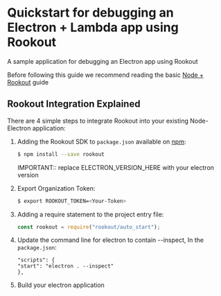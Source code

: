 # Quickstart for debugging an Electron + Lambda app using Rookout

A sample application for debugging an Electron app using Rookout

Before following this guide we recommend reading the basic [Node + Rookout] guide

## Rookout Integration Explained

There are 4 simple steps to integrate Rookout into your existing Node-Electron application:

1. Adding the Rookout SDK to `package.json` available on [npm]:
    ```bash
    $ npm install --save rookout
    ```
	IMPORTANT:: replace ELECTRON_VERSION_HERE with your electron version

2. Export Organization Token:
    ```bash
	$ export ROOKOUT_TOKEN=<Your-Token>
    ```

3. Adding a require statement to the project entry file:
    ```js
    const rookout = require("rookout/auto_start");
    ```

4. Update the command line for electron to contain --inspect, In the `package.json`:
	```
	"scripts": {
    "start": "electron . --inspect" 
	},
	```
	
5. Build your electron application


[Node + Rookout]: https://docs.rookout.com/docs/sdk-setup.html
[npm]: https://www.npmjs.com/package/rookout
